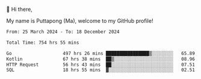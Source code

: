 👋 Hi there,

My name is Puttapong (Ma), welcome to my GitHub profile!

<!--START_SECTION:waka-->

```txt
From: 25 March 2024 - To: 18 December 2024

Total Time: 754 hrs 55 mins

Go                   497 hrs 26 mins ████████████████▒░░░░░░░░   65.89 %
Kotlin               67 hrs 38 mins  ██▒░░░░░░░░░░░░░░░░░░░░░░   08.96 %
HTTP Request         56 hrs 43 mins  ██░░░░░░░░░░░░░░░░░░░░░░░   07.51 %
SQL                  18 hrs 55 mins  ▓░░░░░░░░░░░░░░░░░░░░░░░░   02.51 %
```

<!--END_SECTION:waka-->

